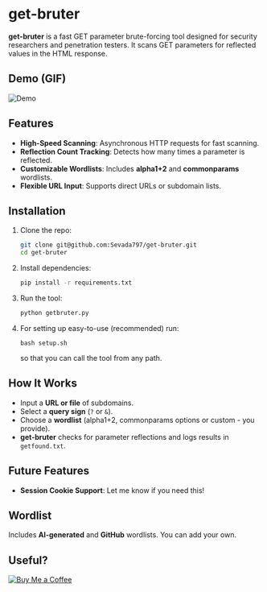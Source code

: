 # get-bruter

**get-bruter** is a fast GET parameter brute-forcing tool designed for security researchers and penetration testers. It scans GET parameters for reflected values in the HTML response.

## Demo (GIF)
![Demo](https://i.imgur.com/XgNVaXC.gif)

## Features

- **High-Speed Scanning**: Asynchronous HTTP requests for fast scanning.
- **Reflection Count Tracking**: Detects how many times a parameter is reflected.
- **Customizable Wordlists**: Includes **alpha1+2** and **commonparams** wordlists.
- **Flexible URL Input**: Supports direct URLs or subdomain lists.

## Installation

1. Clone the repo:

    ```bash
    git clone git@github.com:Sevada797/get-bruter.git
    cd get-bruter
    ```

2. Install dependencies:

    ```bash
    pip install -r requirements.txt
    ```

3. Run the tool:

    ```bash
    python getbruter.py
    ```
4. For setting up easy-to-use (recommended) run:

    ```
    bash setup.sh
    ```
    so that you can call the tool from any path.

## How It Works

- Input a **URL or file** of subdomains.
- Select a **query sign** (`?` or `&`).
- Choose a **wordlist** (alpha1+2, commonparams options or custom - you provide).
- **get-bruter** checks for parameter reflections and logs results in `getfound.txt`.

## Future Features

- **Session Cookie Support**: Let me know if you need this!

## Wordlist

Includes **AI-generated** and **GitHub** wordlists. You can add your own.

## Useful?

[![Buy Me a Coffee](https://img.shields.io/badge/Buy%20Me%20a%20Coffee-donate-orange?style=flat&logo=buy-me-a-coffee)](https://buymeacoffee.com/zatikyansed)
